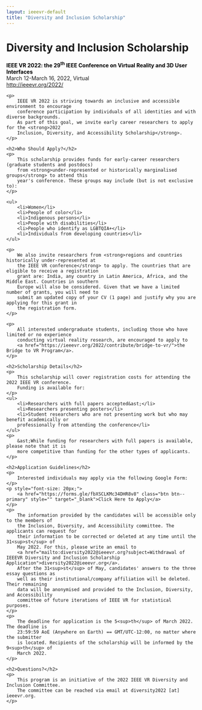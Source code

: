 ```yaml
---
layout: ieeevr-default
title: "Diversity and Inclusion Scholarship"
---
```


<div>
    <h1>Diversity and Inclusion Scholarship</h1>
    <p>
        <strong style="color: black">IEEE VR 2022: the 29<sup>th</sup> IEEE Conference on Virtual Reality and 3D User Interfaces</strong><br /> March 12-March 16, 2022, Virtual
        <br />
        <a href="http://ieeevr.org/2022/">http://ieeevr.org/2022/</a>
    </p

    <p>
        IEEE VR 2022 is striving towards an inclusive and accessible environment to encourage 
        conference participation by individuals of all identities and with diverse backgrounds. 
        As part of this goal, we invite early career researchers to apply for the <strong>2022 
        Inclusion, Diversity, and Accessibility Scholarship</strong>.
    </p>
    
    <h2>Who Should Apply?</h2>
    <p>
        This scholarship provides funds for early-career researchers (graduate students and postdocs) 
        from <strong>under-represented or historically marginalised groups</strong> to attend this 
        year's conference. These groups may include (but is not exclusive to):
    </p>

    <ul>
        <li>Women</li>
        <li>People of color</li>
        <li>Indigenous persons</li>
        <li>People with disabilities</li>
        <li>People who identify as LGBTQIA+</li>
        <li>Individuals from developing countries</li>
    </ul>
    
    <p>
        We also invite researchers from <strong>regions and countries historically under-represented at 
        the IEEE VR conference</strong> to apply. The countries that are eligible to receive a registration 
        grant are: India, any country in Latin America, Africa, and the Middle East. Countries in southern 
        Europe will also be considered. Given that we have a limited number of grants, you will need to 
        submit an updated copy of your CV (1 page) and justify why you are applying for this grant in 
        the registration form. 
    </p>
    
    <p>
        All interested undergraduate students, including those who have limited or no experience 
        conducting virtual reality research, are encouraged to apply to 
        <a href="https://ieeevr.org/2022/contribute/bridge-to-vr/">the Bridge to VR Program</a>.
    </p>
    
    <h2>Scholarship Details</h2>
    <p>
        This scholarship will cover registration costs for attending the 2022 IEEE VR conference. 
        Funding is available for:
    </p>
    <ul>
        <li>Researchers with full papers accepted&ast;</li>
        <li>Researchers presenting posters</li>
        <li>Student researchers who are not presenting work but who may benefit academically or 
        professionally from attending the conference</li>
    </ul>
    <p>
        &ast;While funding for researchers with full papers is available, please note that it is 
        more competitive than funding for the other types of applicants.
    </p>
    
    <h2>Application Guidelines</h2>
    <p>
        Interested individuals may apply via the following Google Form:
    </p>
    <p style="font-size: 20px;">
        <a href="https://forms.gle/fbXSCLKMc34DHR8v8" class="btn btn--primary" style="" target="_blank">Click Here to Apply</a>   
    </p>
    <p>
        The information provided by the candidates will be accessible only to the members of 
        the Inclusion, Diversity, and Accessibility committee. The applicants can request for 
        their information to be corrected or deleted at any time until the 31<sup>st</sup> of 
        May 2022. For this, please write an email to 
        <a href="mailto:diversity2022@ieeevr.org?subject=Withdrawal of IEEEVR Diversity and Inclusion Scholarship Application">diversity2022@ieeevr.org</a>.
        After the 31<sup>st</sup> of May, candidates' answers to the three essay questions as 
        well as their institutional/company affiliation will be deleted. Their remaining 
        data will be anonymised and provided to the Inclusion, Diversity, and Accessibility 
        committee of future iterations of IEEE VR for statistical purposes.
    </p>
    <p>
        The deadline for application is the 5<sup>th</sup> of March 2022. The deadline is 
        23:59:59 AoE (Anywhere on Earth) == GMT/UTC-12:00, no matter where the submitter 
        is located. Recipients of the scholarship will be informed by the 9<sup>th</sup> of 
        March 2022.
    </p>
    
    <h2>Questions?</h2>
    <p>
        This program is an initiative of the 2022 IEEE VR Diversity and Inclusion Committee. 
        The committee can be reached via email at diversity2022 [at] ieeevr.org.
    </p>
    
    
    
</div>